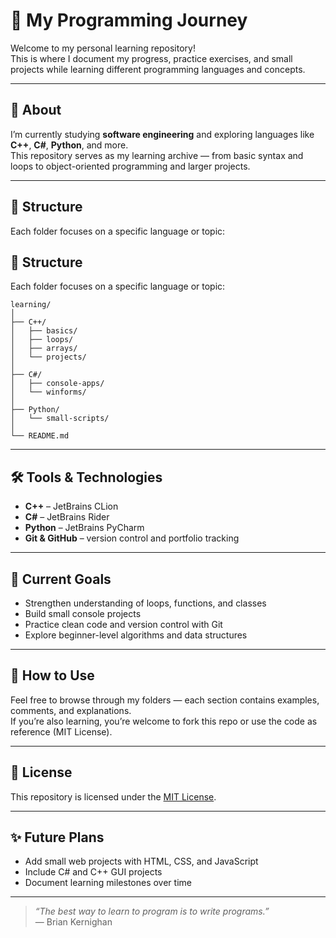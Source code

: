 # 🚀 My Programming Journey

Welcome to my personal learning repository!  
This is where I document my progress, practice exercises, and small projects while learning different programming languages and concepts.

---

## 🧠 About
I’m currently studying **software engineering** and exploring languages like **C++**, **C#**, **Python**, and more.  
This repository serves as my learning archive — from basic syntax and loops to object-oriented programming and larger projects.

---

## 📂 Structure
Each folder focuses on a specific language or topic:

## 📂 Structure

Each folder focuses on a specific language or topic:

```text
learning/
│
├── C++/
│   ├── basics/
│   ├── loops/
│   ├── arrays/
│   └── projects/
│
├── C#/
│   ├── console-apps/
│   └── winforms/
│
├── Python/
│   └── small-scripts/
│
└── README.md
```

---

## 🛠️ Tools & Technologies
- **C++** – JetBrains CLion  
- **C#** – JetBrains Rider 
- **Python** – JetBrains PyCharm  
- **Git & GitHub** – version control and portfolio tracking

---

## 🌱 Current Goals
- Strengthen understanding of loops, functions, and classes  
- Build small console projects  
- Practice clean code and version control with Git  
- Explore beginner-level algorithms and data structures  

---

## 🧩 How to Use
Feel free to browse through my folders — each section contains examples, comments, and explanations.  
If you’re also learning, you’re welcome to fork this repo or use the code as reference (MIT License).

---

## 📜 License
This repository is licensed under the [MIT License](LICENSE).

---

## ✨ Future Plans
- Add small web projects with HTML, CSS, and JavaScript  
- Include C# and C++ GUI projects  
- Document learning milestones over time

---

> *“The best way to learn to program is to write programs.”*  
> — Brian Kernighan
